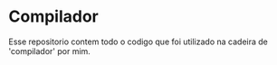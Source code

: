 # Compilador

Esse repositorio contem todo o codigo que foi utilizado na cadeira de 'compilador' por mim. 
